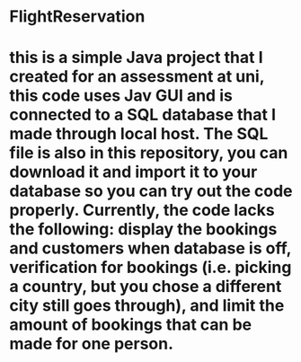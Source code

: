 # FlightReservation
# this is a simple Java project that I created for an assessment at uni, this code uses Jav GUI and is connected to a SQL database that I made through local host. The SQL file is also in this repository, you can download it and import it to your database so you can try out the code properly. Currently, the code lacks the following: display the bookings and customers when database is off, verification for bookings (i.e. picking a country, but you chose a different city still goes through), and limit the amount of bookings that can be made for one person.
